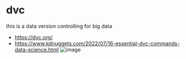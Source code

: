# dvc
this is a data version controlling for big data
- https://dvc.org/
- https://www.kdnuggets.com/2022/07/16-essential-dvc-commands-data-science.html
![image](https://user-images.githubusercontent.com/52736275/198870239-7f67fc1d-3eb1-413f-bf09-b2f4cdb355ed.png)
